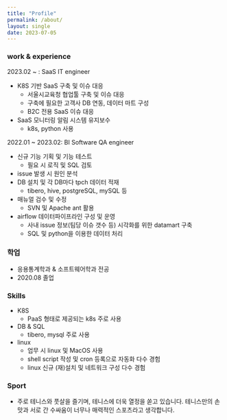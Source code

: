 ```yaml
---
title: "Profile"
permalink: /about/
layout: single
date: 2023-07-05
---
```

### work & experience
2023.02 ~ : SaaS IT engineer
- K8S 기반 SaaS 구축 및 이슈 대응
  - 서울시교육청 협업툴 구축 및 이슈 대응
  - 구축에 필요한 고객사 DB 연동, 데이터 마트 구성
  - B2C 전용 SaaS 이슈 대응
- SaaS 모니터링 알림 시스템 유지보수
  - k8s, python 사용

2022.01 ~ 2023.02: BI Software QA engineer
- 신규 기능 기획 및 기능 테스트
  - 필요 시 로직 및 SQL 검토
- issue 발생 시 원인 분석
- DB 설치 및 각 DB마다 tpch 데이터 적재
  - tibero, hive, postgreSQL, mySQL 등
- 매뉴얼 검수 및 수정
  - SVN 및 Apache ant 활용
- airflow 데이터파이프라인 구성 및 운영
  - 사내 issue 정보(팀당 이슈 갯수 등) 시각화를 위한 datamart 구축
  - SQL 및 python을 이용한 데이터 처리

### 학업
- 응용통계학과 & 소프트웨어학과 전공
- 2020.08 졸업

### Skills
- K8S
  - PaaS 형태로 제공되는 k8s 주로 사용
- DB & SQL
  - tibero, mysql 주로 사용
- linux
  - 업무 시 linux 및 MacOS 사용
  - shell script 작성 및 cron 등록으로 자동화 다수 경험
  - linux 신규 (재)설치 및 네트워크 구성 다수 경험

### Sport
- 주로 테니스와 풋살을 즐기며, 테니스에 더욱 열정을 쏟고 있습니다. 테니스만의 손맛과 서로 간 수싸움이 너무나 매력적인 스포츠라고 생각합니다.